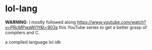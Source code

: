 # lol-lang

**WARNING**: I mostly followed along https://www.youtube.com/watch?v=PRcMPwaWj1Y&t=903s this YouTube series to get a better grasp of compilers and C.

a compiled language lol idk
